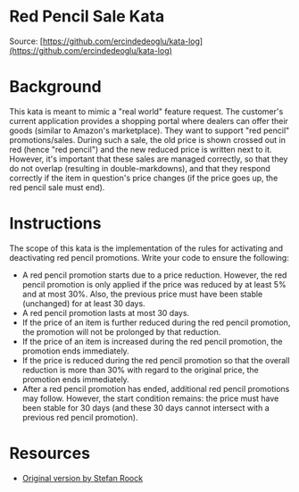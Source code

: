 Red Pencil Sale Kata
============
Source: [https://github.com/ercindedeoglu/kata-log](https://github.com/ercindedeoglu/kata-log)

# Background #

This kata is meant to mimic a "real world" feature request. The customer's current application provides a shopping portal where dealers can offer their goods (similar to Amazon's marketplace). They want to support "red pencil" promotions/sales. During such a sale, the old price is shown crossed out in red (hence "red pencil") and the new reduced price is written next to it. However, it's important that these sales are managed correctly, so that they do not overlap (resulting in double-markdowns), and that they respond correctly if the item in question's price changes (if the price goes up, the red pencil sale must end).

# Instructions #

The scope of this kata is the implementation of the rules for activating and deactivating red pencil promotions. Write your code to ensure the following:

- A red pencil promotion starts due to a price reduction. However, the red pencil promotion is only applied if the price was reduced by at least 5% and at most 30%. Also, the previous price must have been stable (unchanged) for at least 30 days.
- A red pencil promotion lasts at most 30 days.
- If the price of an item is further reduced during the red pencil promotion, the promotion will not be prolonged by that reduction.
- If the price of an item is increased during the red pencil promotion, the promotion ends immediately.
- If the price is reduced during the red pencil promotion so that the overall reduction is more than 30% with regard to the original price, the promotion ends immediately.
- After a red pencil promotion has ended, additional red pencil promotions may follow. However, the start condition remains: the price must have been stable for 30 days (and these 30 days cannot intersect with a previous red pencil promotion).

# Resources #
- [Original version by Stefan Roock](http://stefanroock.wordpress.com/2011/03/04/red-pencil-code-kata/)